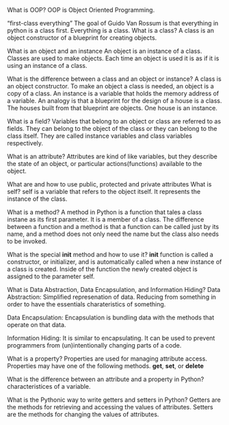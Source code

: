 What is OOP?
OOP is Object Oriented Programming.

“first-class everything”
The goal of Guido Van Rossum is that everything in python is a class first.
Everything is a class. 
What is a class?
A class is an object constructor of a blueprint for creating objects.

What is an object and an instance
An object is an instance of a class. Classes are used to make objects. Each time
an object is used it is as if it is using an instance of a class.

What is the difference between a class and an object or instance?
A class is an object constructor. To make an object a class is needed, an object
is a copy of a class. An instance is a variable that holds the memory address of
a variable.
An analogy is that a blueprint for the design of a house is a class. The houses
built from that blueprint are objects. One house is an instance.

What is a field?
Variables that belong to an object or class are referred to as fields.
They can belong to the object of the class or they can belong to the class
itself. They are called instance variables and class variables respectively.

What is an attribute?
Attributes are kind of like variables, but they describe the state of an object,
or particular actions(functions) available to the object.

What are and how to use public, protected and private attributes
What is self?
self is a variable that refers to the object itself. It represents the instance
of the class.

What is a method?
A method in Python is a function that tales a class instane as its first
parameter. It is a member of a class.
The difference between a function and a method is that a function can be called
just by its name, and a method does not only need the name but the class also
needs to be invoked.

What is the special __init__ method and how to use it?
__init__ function is called a constructor, or initializer, and is automatically
called when a new instance of a class is created. Inside of the function
the newly created object is assigned to the parameter self.

What is Data Abstraction, Data Encapsulation, and Information Hiding?
Data Abstraction:
Simplified represenation of data. Reducing from something in order to have the
essentials charateristics of something.

Data Encapsulation:
Encapsulation is bundling data with the methods that operate on that data.

Information Hiding:
It is similar to encapsulating. It can be used to prevent programmers from
(un)intentionally changing parts of a code.

What is a property?
Properties are used for managing attribute access. Properties may have one of
the following methods. __get__, __set__, or __delete__

What is the difference between an attribute and a property in Python?
characteristices of a variable.

What is the Pythonic way to write getters and setters in Python?
Getters are the methods for retrieving and accessing the values of attributes.
Setters are the methods for changing the values of attributes.
